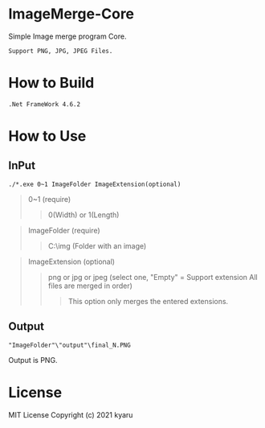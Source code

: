 # ImageMerge-Core
  Simple Image merge program Core.
  ```
  Support PNG, JPG, JPEG Files.
  ```
# How to Build
```
.Net FrameWork 4.6.2
```
# How to Use
## InPut
```
./*.exe 0~1 ImageFolder ImageExtension(optional)
```
> 0~1 (require)
>> 0(Width) or 1(Length)

> ImageFolder (require)
>> C:\img (Folder with an image)

> ImageExtension (optional)
>> png or jpg or jpeg (select one, "Empty" = Support extension All files are merged in order)
>>> This option only merges the entered extensions.
## Output
```
"ImageFolder"\"output"\final_N.PNG
```
  Output is PNG.
# License
MIT License
Copyright (c) 2021 kyaru
